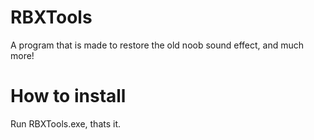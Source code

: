 # RBXTools
A program that is made to restore the old noob sound effect, and much more!

# How to install
Run RBXTools.exe, thats it.
